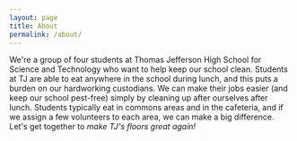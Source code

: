 ```yaml
---
layout: page
title: About
permalink: /about/
---
```


We're a group of four students at Thomas Jefferson High School for Science and Technology 
who want to help keep our school clean. Students at TJ are able to eat anywhere in the 
school during lunch, and this puts a burden on our hardworking custodians. We can make
their jobs easier (and keep our school pest-free) simply by cleaning up after ourselves
after lunch. Students typically eat in commons areas and in the cafeteria, and if we 
assign a few volunteers to each area, we can make a big difference. Let's get together to
*make TJ's floors great again!* 
